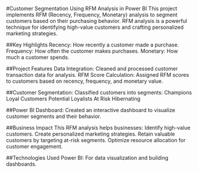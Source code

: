 #Customer Segmentation Using RFM Analysis in Power BI
This project implements RFM (Recency, Frequency, Monetary) analysis to segment customers based on their purchasing behavior. RFM analysis is a powerful technique for identifying high-value customers and crafting personalized marketing strategies.

##Key Highlights
Recency: How recently a customer made a purchase.
Frequency: How often the customer makes purchases.
Monetary: How much a customer spends.

##Project Features
Data Integration: Cleaned and processed customer transaction data for analysis.
RFM Score Calculation: Assigned RFM scores to customers based on recency, frequency, and monetary value.

##Customer Segmentation: Classified customers into segments:
Champions
Loyal Customers
Potential Loyalists
At Risk
Hibernating

##Power BI Dashboard: Created an interactive dashboard to visualize customer segments and their behavior.

##Business Impact
This RFM analysis helps businesses:
Identify high-value customers.
Create personalized marketing strategies.
Retain valuable customers by targeting at-risk segments.
Optimize resource allocation for customer engagement.

##Technologies Used
Power BI: For data visualization and building dashboards.
